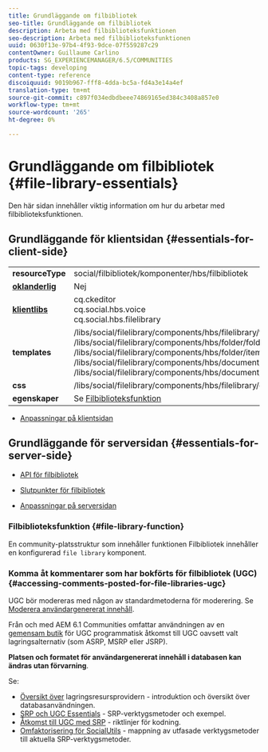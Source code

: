 ```yaml
---
title: Grundläggande om filbibliotek
seo-title: Grundläggande om filbibliotek
description: Arbeta med filbiblioteksfunktionen
seo-description: Arbeta med filbiblioteksfunktionen
uuid: 0630f13e-97b4-4f93-9dce-07f559287c29
contentOwner: Guillaume Carlino
products: SG_EXPERIENCEMANAGER/6.5/COMMUNITIES
topic-tags: developing
content-type: reference
discoiquuid: 9019b967-fff8-4dda-bc5a-fd4a3e14a4ef
translation-type: tm+mt
source-git-commit: c897f034edbdbeee74869165ed384c3408a857e0
workflow-type: tm+mt
source-wordcount: '265'
ht-degree: 0%

---
```



# Grundläggande om filbibliotek {#file-library-essentials}

Den här sidan innehåller viktig information om hur du arbetar med filbiblioteksfunktionen.

## Grundläggande för klientsidan {#essentials-for-client-side}

<table>
 <tbody>
  <tr>
   <td> <strong>resourceType</strong></td>
   <td>social/filbibliotek/komponenter/hbs/filbibliotek</td>
  </tr>
  <tr>
   <td> <a href="scf.md#add-or-include-a-communities-component"><strong>oklanderlig</strong></a></td>
   <td>Nej</td>
  </tr>
  <tr>
   <td> <a href="clientlibs.md"><strong>klientlibs</strong></a></td>
   <td>cq.ckeditor<br /> cq.social.hbs.voice<br /> cq.social.hbs.filelibrary</td>
  </tr>
  <tr>
   <td> <strong>templates</strong></td>
   <td> /libs/social/filelibrary/components/hbs/filelibrary/filelibrary.hbs<br /> /libs/social/filelibrary/components/hbs/folder/folder.hbs<br /> /libs/social/filelibrary/components/hbs/folder/item.hbs<br /> /libs/social/filelibrary/components/hbs/document/document.hbs<br /> /libs/social/filelibrary/components/hbs/document/item.hbs<br /> </td>
  </tr>
  <tr>
   <td> <strong>css</strong></td>
   <td> /libs/social/filelibrary/components/hbs/filelibrary/clientlibs/filelibrary.css</td>
  </tr>
  <tr>
   <td><strong> egenskaper</strong></td>
   <td>Se <a href="file-library.md">Filbiblioteksfunktion</a></td>
  </tr>
 </tbody>
</table>

* [Anpassningar på klientsidan](client-customize.md)

## Grundläggande för serversidan {#essentials-for-server-side}

* [API för filbibliotek](https://helpx.adobe.com/experience-manager/6-5/sites/developing/using/reference-materials/javadoc/com/adobe/cq/social/filelibrary/client/api/package-summary.html)

* [Slutpunkter för filbibliotek](https://helpx.adobe.com/experience-manager/6-5/sites/developing/using/reference-materials/javadoc/com/adobe/cq/social/filelibrary/client/endpoints/package-summary.html)

* [Anpassningar på serversidan](server-customize.md)

### Filbiblioteksfunktion {#file-library-function}

En community-platsstruktur som innehåller funktionen [](functions.md#file-library-function)Filbibliotek innehåller en konfigurerad `file library` komponent.

### Komma åt kommentarer som har bokförts för filbibliotek (UGC) {#accessing-comments-posted-for-file-libraries-ugc}

UGC bör modereras med någon av standardmetoderna för moderering.
Se [Moderera användargenererat innehåll](moderate-ugc.md).

Från och med AEM 6.1 Communities omfattar användningen av en [gemensam butik](working-with-srp.md) för UGC programmatisk åtkomst till UGC oavsett valt lagringsalternativ (som ASRP, MSRP eller JSRP).

**Platsen och formatet för användargenererat innehåll i databasen kan ändras utan förvarning**.

Se:

* [Översikt över](srp.md) lagringsresursprovidern - introduktion och översikt över databasanvändningen.
* [SRP och UGC Essentials](srp-and-ugc.md) - SRP-verktygsmetoder och exempel.
* [Åtkomst till UGC med SRP](accessing-ugc-with-srp.md) - riktlinjer för kodning.
* [Omfaktorisering för SocialUtils](socialutils.md) - mappning av utfasade verktygsmetoder till aktuella SRP-verktygsmetoder.

